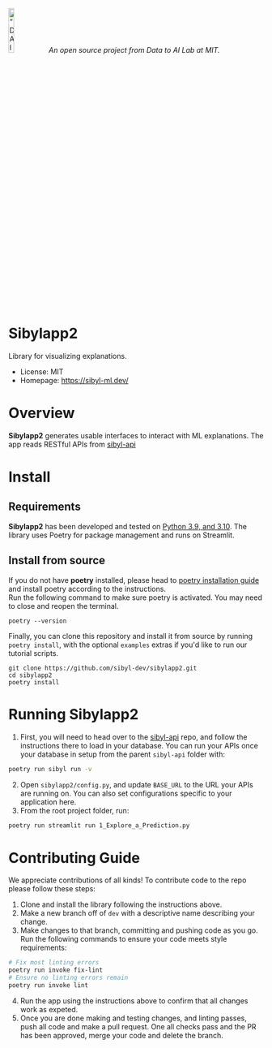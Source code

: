 <p align="left">
<img width=15% src="https://dai.lids.mit.edu/wp-content/uploads/2018/06/Logo_DAI_highres.png" alt=“DAI-Lab” />
<i>An open source project from Data to AI Lab at MIT.</i>
</p>

<!-- Uncomment these lines after releasing the package to PyPI for version and downloads badges -->
<!--[![PyPI Shield](https://img.shields.io/pypi/v/pyreal.svg)](https://pypi.python.org/pypi/pyreal) -->
<!--[![Downloads](https://pepy.tech/badge/pyreal)](https://pepy.tech/project/pyreal)-->
<!--[![Travis CI Shield](https://travis-ci.org/DAI-Lab/pyreal.svg?branch=stable)](https://travis-ci.org/DAI-Lab/pyreal)-->
<!--[![Coverage Status](https://codecov.io/gh/DAI-Lab/pyreal/branch/stable/graph/badge.svg)](https://codecov.io/gh/DAI-Lab/pyreal)-->
<!--[![Build Action Status](https://github.com/DAI-Lab/pyreal/workflows/Test%20CI/badge.svg)](https://github.com/DAI-Lab/pyreal/actions)-->
# Sibylapp2

Library for visualizing explanations.

- License: MIT
- Homepage: https://sibyl-ml.dev/

# Overview

**Sibylapp2** generates usable interfaces to interact with ML explanations. The app 
reads RESTful APIs from [sibyl-api](https://github.com/sibyl-dev/sibyl-api)

# Install

## Requirements

**Sibylapp2** has been developed and tested on [Python 3.9, and 3.10](https://www.python.org/downloads/).
The library uses Poetry for package management and runs on Streamlit.

## Install from source
If you do not have **poetry** installed, please head to [poetry installation guide](https://python-poetry.org/docs/#installation)
and install poetry according to the instructions.\
Run the following command to make sure poetry is activated. You may need to close and reopen the terminal.

```
poetry --version
```

Finally, you can clone this repository and install it from
source by running `poetry install`, with the optional `examples` extras if you'd like to run our tutorial scripts.

```
git clone https://github.com/sibyl-dev/sibylapp2.git
cd sibylapp2
poetry install 
```

# Running Sibylapp2

1. First, you will need to head over to the [sibyl-api](https://github.com/sibyl-dev/sibyl-api) repo,
and follow the instructions there to load in your database. You can run your APIs once your 
database in setup from the parent `sibyl-api` folder with:
```bash
poetry run sibyl run -v
```
2. Open `sibylapp2/config.py`, and update `BASE_URL` to the URL your APIs are running on. You can also set 
configurations specific to your application here.
3. From the root project folder, run:
```bash
poetry run streamlit run 1_Explore_a_Prediction.py
```

# Contributing Guide
We appreciate contributions of all kinds! To contribute code to the repo please follow these steps:
1. Clone and install the library following the instructions above.
2. Make a new branch off of `dev` with a descriptive name describing your change.
3. Make changes to that branch, committing and pushing code as you go. Run the following commands to ensure your code meets style requirements:
```bash
# Fix most linting errors
poetry run invoke fix-lint
# Ensure no linting errors remain
poetry run invoke lint
```
4. Run the app using the instructions above to confirm that all changes work as expeted.
5. Once you are done making and testing changes, and linting passes, push all code and make a pull request. One all checks pass and the PR has been approved, merge your code and delete the branch.



